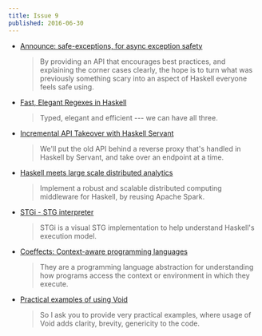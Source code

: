 ```yaml
---
title: Issue 9
published: 2016-06-30
---
```


-   [Announce: safe-exceptions, for async exception safety](https://www.fpcomplete.com/blog/2016/06/announce-safe-exceptions)

    > By providing an API that encourages best practices, and explaining the corner cases clearly, the hope is to turn what was previously something scary into an aspect of Haskell everyone feels safe using.

-   [Fast, Elegant Regexes in Haskell](https://begriffs.com/posts/2016-06-27-fast-haskell-regexes.html)

    > Typed, elegant and efficient --- we can have all three.

-   [Incremental API Takeover with Haskell Servant](http://www.parsonsmatt.org/2016/06/24/take_over_an_api_with_servant.html)

    > We'll put the old API behind a reverse proxy that's handled in Haskell by Servant, and take over an endpoint at a time.

-   [Haskell meets large scale distributed analytics](http://blog.tweag.io/posts/2016-02-25-hello-sparkle.html)

    > Implement a robust and scalable distributed computing middleware for Haskell, by reusing Apache Spark.

-   [STGi - STG interpreter](https://github.com/quchen/stgi/blob/ad42c7e676276f8551cc43ec082cf0c46c330882/README.md#readme)

    > STGi is a visual STG implementation to help understand Haskell's execution model.

-   [Coeffects: Context-aware programming languages](http://tomasp.net/coeffects/)

    > They are a programming language abstraction for understanding how programs access the context or environment in which they execute.

-   [Practical examples of using Void](http://stackoverflow.com/questions/38014339/practical-examples-of-using-void)

    > So I ask you to provide very practical examples, where usage of Void adds clarity, brevity, genericity to the code.
